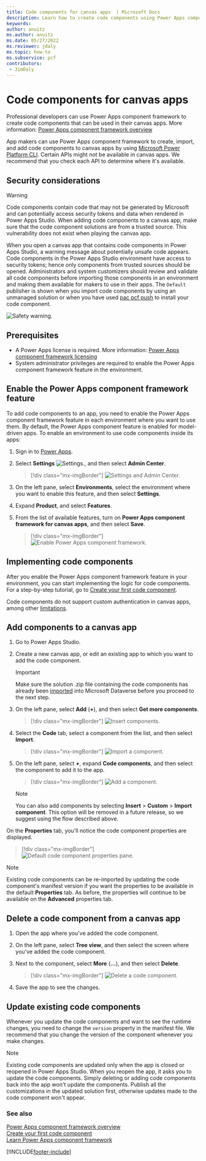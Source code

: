 ```yaml
---
title: Code components for canvas apps  | Microsoft Docs
description: Learn how to create code components using Power Apps component framework for canvas apps.
keywords:
author: anuitz
ms.author: anuitz
ms.date: 05/27/2022
ms.reviewer: jdaly
ms.topic: how-to
ms.subservice: pcf
contributors:
 - JimDaly
---
```


# Code components for canvas apps

Professional developers can use Power Apps component framework to create code components that can be used in their canvas apps. More information: [Power Apps component framework overview](overview.md) 

App makers can use Power Apps component framework to create, import, and add code components to canvas apps by using [Microsoft Power Platform CLI](get-powerapps-cli.md). Certain APIs might not be available in canvas apps. We recommend that you check each API to determine where it's available.  

## Security considerations

> [!WARNING]
> Code components contain code that may not be generated by Microsoft and can potentially access security tokens and data when rendered in Power Apps Studio. When adding code components to a canvas app, make sure that the code component solutions are from a trusted source.  This vulnerability does not exist when playing the canvas app.  

When you open a canvas app that contains code components in Power Apps Studio, a warning message about potentially unsafe code appears. Code components in the Power Apps Studio environment have access to security tokens; hence only components from trusted sources should be opened. Administrators and system customizers should review and validate all code components before importing those components in an environment and making them available for makers to use in their apps. The `Default` publisher is shown when you import code components by using an unmanaged solution or when you have used [pac pcf push](/power-platform/developer/cli/reference/pcf#pac-pcf-push) to install your code component. 

![Safety warning.](media/canvas-app-safety-warning.png "Safety warning")  

## Prerequisites

- A Power Apps license is required. More information: [Power Apps component framework licensing](overview.md#licensing)
- System administrator privileges are required to enable the Power Apps component framework feature in the environment.

## Enable the Power Apps component framework feature

To add code components to an app, you need to enable the Power Apps component framework feature in each environment where you want to use them. By default, the Power Apps component feature is enabled for model-driven apps. To enable an environment to use code components inside its apps:

1. Sign in to [Power Apps](https://powerapps.microsoft.com/).

2. Select **Settings** ![Settings.](media/settings.png), and then select **Admin Center**.
    
    > [!div class="mx-imgBorder"]
    > ![Settings and Admin Center.](media/select-admin-center-from-settings.png "Settings and Admin Center") 

3. On the left pane, select **Environments**, select the environment where you want to enable this feature, and then select **Settings**.

4. Expand **Product**, and select **Features**.   

5. From the list of available features, turn on **Power Apps component framework for canvas apps**, and then select **Save**.

   > [!div class="mx-imgBorder"]
   > ![Enable Power Apps component framework.](media/enable-pcf-feature.png "Enable Power Apps component framework")

## Implementing code components

After you enable the Power Apps component framework feature in your environment, you can start implementing the logic for code components. For a step-by-step tutorial, go to [Create your first code component](implementing-controls-using-typescript.md).

Code components do not support custom authentication in canvas apps, among other [limitations](limitations.md).

## Add components to a canvas app

1. Go to Power Apps Studio.

2. Create a new canvas app, or edit an existing app to which you want to add the code component.

   > [!IMPORTANT]
   > Make sure the solution .zip file containing the code components has already been [imported](../../maker/data-platform/import-update-export-solutions.md) into Microsoft Dataverse before you proceed to the next step.

3. On the left pane, select **Add** (**+**), and then select **Get more components**. 
 
   > [!div class="mx-imgBorder"]
   > ![Insert components.](media/insert-code-components-using-get-more-components.png "Insert components")

4. Select the **Code** tab, select a component from the list, and then select **Import**.

    > [!div class="mx-imgBorder"]
    > ![Import a component.](media/insert-component-add-sample-component.png "Import a component")

5. On the left pane, select **+**, expand **Code components**, and then select the component to add it to the app.

   > [!div class="mx-imgBorder"]
   > ![Add a component.](media/add-sample-component-from-list.png "Add a component")

   > [!NOTE]
   > You can also add components by selecting **Insert** > **Custom** > **Import component**. This option will be removed in a future release, so we suggest using the flow described above.
   > 

On the **Properties** tab, you'll notice the code component properties are displayed. 

> [!div class="mx-imgBorder"]
> ![Default code component properties pane.](media/property-pane-with-parameters.png "Default code components properties pane")

> [!NOTE]
> Existing code components can be re-imported by updating the code component's manifest version if you want the properties to be available in the default **Properties** tab. As before, the properties will continue to be available on the **Advanced** properties tab.<!--note from editor: Edit okay? -->

## Delete a code component from a canvas app

1. Open the app where you've added the code component. 
1. On the left pane, select **Tree view**, and then select the screen where you've added the code component. 
1. Next to the component, select **More** (**...**), and then select **Delete**.

   > [!div class="mx-imgBorder"]
   > ![Delete a code component.](media/delete-code-component.png "Delete a code component")

1. Save the app to see the changes. 

## Update existing code components

Whenever you update the code components and want to see the runtime changes, you need to change the `version` property in the manifest file. We recommend that you change the version of the component whenever you make changes.

> [!NOTE]
> Existing code components are updated only when the app is closed or reopened in Power Apps Studio. When you reopen the app, it asks you to update the code components. Simply deleting or adding code components back into the app won't update the components. Publish all the customizations in the updated solution first, otherwise updates made to the code component won't appear.

### See also

[Power Apps component framework overview](overview.md)<br/>
[Create your first code component](implementing-controls-using-typescript.md)<br/>
[Learn Power Apps component framework](/training/paths/use-power-apps-component-framework)


[!INCLUDE[footer-include](../../includes/footer-banner.md)]
